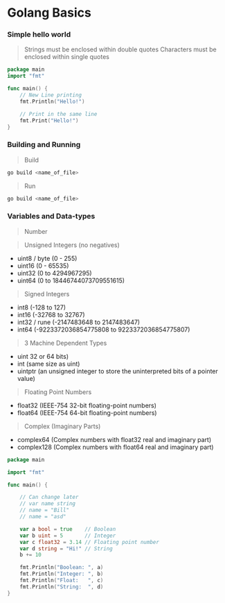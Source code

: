 # Golang Basics

### Simple hello world

> Strings must be enclosed within double quotes
> Characters must be enclosed within single quotes

```go
package main
import "fmt"

func main() {
    // New Line printing
    fmt.Println("Hello!")

    // Print in the same line
    fmt.Print("Hello!")
}
```

### Building and Running

> Build

```sh
go build <name_of_file>
```

> Run

```sh
go build <name_of_file>
```

### Variables and Data-types

> Number

> Unsigned Integers (no negatives)

-   uint8 / byte (0 - 255)
-   uint16 (0 - 65535)
-   uint32 (0 to 4294967295)
-   uint64 (0 to 18446744073709551615)

> Signed Integers

-   int8 (-128 to 127)
-   int16 (-32768 to 32767)
-   int32 / rune (-2147483648 to 2147483647)
-   int64 (-9223372036854775808 to 9223372036854775807)

> 3 Machine Dependent Types

-   uint 32 or 64 bits)
-   int (same size as uint)
-   uintptr (an unsigned integer to store the uninterpreted bits of a pointer value)

> Floating Point Numbers

-   float32 (IEEE-754 32-bit floating-point numbers)
-   float64 (IEEE-754 64-bit floating-point numbers)

> Complex (Imaginary Parts)

-   complex64 (Complex numbers with float32 real and imaginary part)
-   complex128 (Complex numbers with float64 real and imaginary part)

```go
package main

import "fmt"

func main() {

	// Can change later
	// var name string
	// name = "Bill"
	// name = "asd"

	var a bool = true    // Boolean
	var b uint = 5       // Integer
	var c float32 = 3.14 // Floating point number
	var d string = "Hi!" // String
	b += 10

	fmt.Println("Boolean: ", a)
	fmt.Println("Integer: ", b)
	fmt.Println("Float:   ", c)
	fmt.Println("String:  ", d)
}
```
